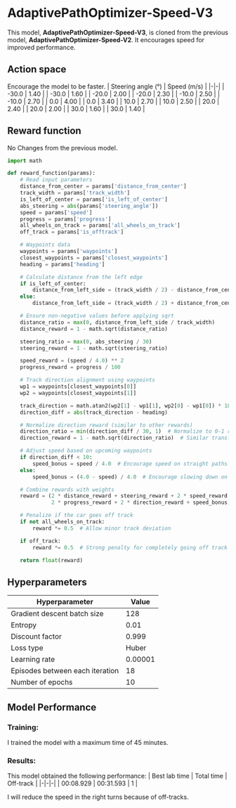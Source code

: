 # AdaptivePathOptimizer-Speed-V3
This model, **AdaptivePathOptimizer-Speed-V3**, is cloned from the previous model, **AdaptivePathOptimizer-Speed-V2**. It encourages speed for improved performance.
## Action space
Encourage the model to be faster.
| Steering angle (°) | Speed (m/s) |
|-|-|
| -30.0 | 1.40 |
| -30.0 | 1.60 |
| -20.0 | 2.00 |
| -20.0 | 2.30 |
| -10.0 | 2.50 |
| -10.0 | 2.70 |
| 0.0 | 4.00 |
| 0.0 | 3.40 |
| 10.0 | 2.70 |
| 10.0 | 2.50 |
| 20.0 | 2.40 |
| 20.0 | 2.00 |
| 30.0 | 1.60 |
| 30.0 | 1.40 |

## Reward function
No Changes from the previous model.
```python
import math

def reward_function(params):
    # Read input parameters
    distance_from_center = params['distance_from_center']
    track_width = params['track_width']
    is_left_of_center = params['is_left_of_center']
    abs_steering = abs(params['steering_angle'])
    speed = params['speed']
    progress = params['progress']
    all_wheels_on_track = params['all_wheels_on_track']
    off_track = params['is_offtrack']

    # Waypoints data
    waypoints = params['waypoints']
    closest_waypoints = params['closest_waypoints']
    heading = params['heading']

    # Calculate distance from the left edge
    if is_left_of_center:
        distance_from_left_side = (track_width / 2) - distance_from_center
    else:
        distance_from_left_side = (track_width / 2) + distance_from_center

    # Ensure non-negative values before applying sqrt
    distance_ratio = max(0, distance_from_left_side / track_width)
    distance_reward = 1 - math.sqrt(distance_ratio)

    steering_ratio = max(0, abs_steering / 30)
    steering_reward = 1 - math.sqrt(steering_ratio)

    speed_reward = (speed / 4.0) ** 2
    progress_reward = progress / 100

    # Track direction alignment using waypoints
    wp1 = waypoints[closest_waypoints[0]]
    wp2 = waypoints[closest_waypoints[1]]

    track_direction = math.atan2(wp2[1] - wp1[1], wp2[0] - wp1[0]) * 180.0 / math.pi
    direction_diff = abs(track_direction - heading)

    # Normalize direction reward (similar to other rewards)
    direction_ratio = min(direction_diff / 30, 1)  # Normalize to 0-1 range
    direction_reward = 1 - math.sqrt(direction_ratio)  # Similar transformation

    # Adjust speed based on upcoming waypoints
    if direction_diff < 10:
        speed_bonus = speed / 4.0  # Encourage speed on straight paths
    else:
        speed_bonus = (4.0 - speed) / 4.0  # Encourage slowing down on turns

    # Combine rewards with weights
    reward = (2 * distance_reward + steering_reward + 2 * speed_reward +
              2 * progress_reward + 2 * direction_reward + speed_bonus) / 10

    # Penalize if the car goes off track
    if not all_wheels_on_track:
        reward *= 0.5  # Allow minor track deviation

    if off_track:
        reward *= 0.5  # Strong penalty for completely going off track

    return float(reward)
```

## Hyperparameters 

| Hyperparameter | Value |
|-|-|
| Gradient descent batch size | 128 |
| Entropy | 0.01 |
| Discount factor | 0.999 |
| Loss type | Huber |
| Learning rate | 0.00001 |
| Episodes between each iteration | 18 |
| Number of epochs | 10 |

## Model Performance

### Training:
I trained the model with a maximum time of 45 minutes.

### Results:
This model obtained the following performance:
| Best lab time | Total time | Off-track |
|-|-|-|
| 00:08.929 | 00:31.593 | 1 |

I will reduce the speed in the right turns because of off-tracks.
